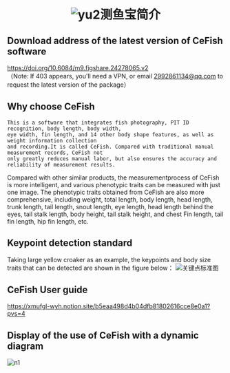 # <p align="center">![yu2](https://github.com/miaomiaoge/CeFish/assets/43084054/29e05213-f44f-4e2d-9e51-7cca4024a54a)测鱼宝简介 </p>
## Download address of the latest version of CeFish software
https://doi.org/10.6084/m9.figshare.24278065.v2  
（Note: If 403 appears, you'll need a VPN, or email 2992861134@qq.com to request the latest version of the package）
## Why choose CeFish
    This is a software that integrates fish photography, PIT ID recognition, body length, body width,
    eye width, fin length, and 14 other body shape features, as well as weight information collection
    and recording.It is called CeFish. Compared with traditional manual measurement records, CeFish not
    only greatly reduces manual labor, but also ensures the accuracy and reliability of measurement results. 
Compared with other similar products, the measurementprocess of CeFish is more intelligent, and various 
phenotypic traits can be measured with just one image. The phenotypic traits obtained from CeFish are 
also more comprehensive, including weight, total length, body length, head length, trunk length, tail
length, snout length, eye length, head length behind the eyes, tail stalk length, body height, tail 
stalk height, and chest Fin length, tail fin length, hip fin length, etc.
##  Keypoint detection standard
Taking large yellow croaker as an example, the keypoints and body size traits that can be detected are shown in the figure below：
![关键点标准图](https://github.com/miaomiaoge/CeFish/assets/43084054/e65d7965-0400-4525-8b31-435e6606b8fa)
## CeFish User guide
https://xmufgl-wyh.notion.site/b5eaa498d4b04dfb81802616cce8e0a1?pvs=4
## Display of the use of CeFish with a dynamic diagram
![n1](https://github.com/miaomiaoge/CeFish/assets/43084054/ac2fb211-12e9-4551-bc4a-f84f8d0c4cb1)
